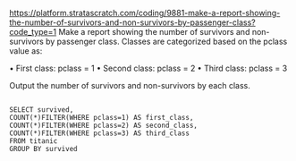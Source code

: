 https://platform.stratascratch.com/coding/9881-make-a-report-showing-the-number-of-survivors-and-non-survivors-by-passenger-class?code_type=1
Make a report showing the number of survivors and non-survivors by passenger class. Classes are categorized based on the pclass value as:


•	First class: pclass = 1
•	Second class: pclass = 2
•	Third class: pclass = 3


Output the number of survivors and non-survivors by each class.
```

SELECT survived,
COUNT(*)FILTER(WHERE pclass=1) AS first_class,
COUNT(*)FILTER(WHERE pclass=2) AS second_class,
COUNT(*)FILTER(WHERE pclass=3) AS third_class
FROM titanic
GROUP BY survived

```